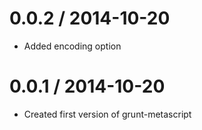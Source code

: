 0.0.2 / 2014-10-20 
==================

  * Added encoding option


0.0.1 / 2014-10-20 
==================

  * Created first version of grunt-metascript
